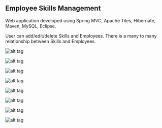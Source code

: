 ## Employee Skills Management

Web application developed using Spring MVC, Apache Tiles, Hibernate, Maven, MySQL, Eclipse.

User can add/edit/delete Skills and Employees.
There is a many to many relationship between Skills and Employees.


![alt tag](https://raw.githubusercontent.com/yogeshrnaik/projects/master/employee-skills-management/documents/screen-shots/manage-skills.jpg)

![alt tag](https://raw.githubusercontent.com/yogeshrnaik/projects/master/employee-skills-management/documents/screen-shots/add-skill.jpg)

![alt tag](https://raw.githubusercontent.com/yogeshrnaik/projects/master/employee-skills-management/documents/screen-shots/edit-skill.jpg)

![alt tag](https://raw.githubusercontent.com/yogeshrnaik/projects/master/employee-skills-management/documents/screen-shots/manage-employees.jpg)

![alt tag](https://raw.githubusercontent.com/yogeshrnaik/projects/master/employee-skills-management/documents/screen-shots/add-employee.jpg)

![alt tag](https://raw.githubusercontent.com/yogeshrnaik/projects/master/employee-skills-management/documents/screen-shots/edit-employee.jpg)

![alt tag](https://raw.githubusercontent.com/yogeshrnaik/projects/master/employee-skills-management/documents/screen-shots/search-employees-by-skill.jpg)

![alt tag](https://raw.githubusercontent.com/yogeshrnaik/projects/master/employee-skills-management/documents/screen-shots/search-employees-by-skill-results.jpg)
